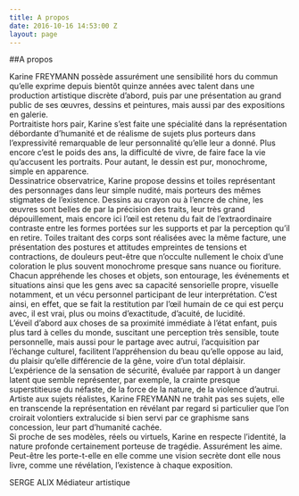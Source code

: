 ```yaml
---
title: A propos
date: 2016-10-16 14:53:00 Z
layout: page
---
```


##A propos

Karine FREYMANN possède assurément une sensibilité hors du commun  qu’elle exprime depuis bientôt quinze années avec talent dans une production artistique  discrète d’abord, puis par une présentation au grand public de ses œuvres, dessins et  peintures, mais aussi par des expositions en galerie.  
Portraitiste hors pair, Karine s’est faite une spécialité dans la représentation débordante  d’humanité et de réalisme de sujets plus porteurs dans l’expressivité remarquable de leur  personnalité qu’elle leur a donné. Plus encore c’est le poids des ans, la difficulté de vivre, de  faire face la vie qu’accusent les portraits. Pour autant, le dessin est pur, monochrome, simple  en apparence.  
Dessinatrice observatrice, Karine propose dessins et toiles représentant des personnages  dans leur simple nudité, mais porteurs des mêmes stigmates de l’existence. Dessins au  crayon ou à l’encre de chine, les œuvres sont belles de par la précision des traits, leur très  grand dépouillement, mais encore ici l’œil est retenu du fait de
l’extraordinaire contraste entre  les formes portées sur les supports et par la perception qu’il en retire. Toiles traitant des corps  sont réalisées avec la même facture, une présentation des postures et attitudes empreintes  de tensions et contractions, de douleurs peut-­être que n’occulte nullement le choix d’une  coloration le plus souvent monochrome presque sans nuance ou fioriture.  
Chacun appréhende les choses et objets, son entourage, les événements et situations ainsi  que les gens avec sa capacité sensorielle propre, visuelle notamment, et un vécu personnel  participant de leur interprétation. C’est ainsi, en effet, que se fait la restitution par l’œil humain  de ce qui est perçu avec, il est vrai, plus ou moins d’exactitude, d’acuité, de lucidité.  
L’éveil d’abord aux choses de sa proximité immédiate à l’état enfant, puis plus tard à celles du  monde, suscitant une perception très sensible, toute personnelle, mais aussi pour le partage  avec autrui, l’acquisition par l’échange culturel, facilitent l’appréhension du beau qu’elle  oppose au laid, du plaisir qu’elle différencie de la gêne, voire d’un total déplaisir.  
L’expérience de la sensation de sécurité, évaluée par rapport à un danger latent que semble  représenter, par exemple, la crainte presque superstitieuse du néfaste, de la force de la  nature, de la violence d’autrui.  
Artiste aux sujets réalistes, Karine FREYMANN ne trahit pas ses sujets, elle en transcende la  représentation en révélant par regard si particulier que l’on croirait volontiers extralucide si  bien servi par ce graphisme sans concession, leur part d’humanité cachée.  
Si proche de ses modèles, réels ou virtuels, Karine en respecte l’identité, la nature profonde  certainement porteuse de tragédie. Assurément les aime. Peut-­être les porte-­t-­elle en elle  comme une vision secrète dont elle nous livre, comme une révélation, l’existence à chaque  exposition.    

SERGE ALIX  Médiateur artistique
